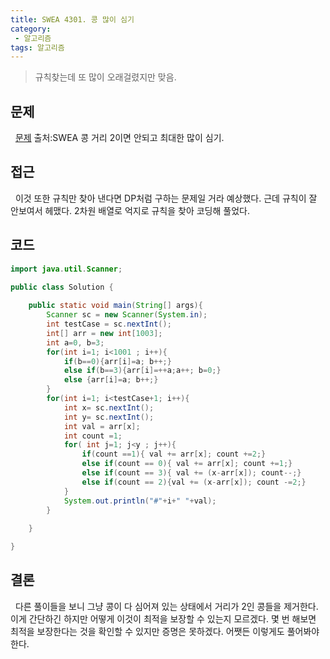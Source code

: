 ```yaml
---
title: SWEA 4301. 콩 많이 심기
category:
 - 알고리즘
tags: 알고리즘
---
```



> 규칙찾는데 또 많이 오래걸렸지만 맞음.

<!-- more -->

## 문제
&nbsp; 
[문제](https://swexpertacademy.com/main/code/problem/problemDetail.do?contestProbId=AWLv-yZah48DFAVV&categoryId=AWLv-yZah48DFAVV&categoryType=CODE)
출처:SWEA
콩 거리 2이면 안되고 최대한 많이 심기.

## 접근
&nbsp; 
이것 또한 규칙만 찾아 낸다면 DP처럼 구하는 문제일 거라 예상했다.
근데 규칙이 잘 안보여서 헤맸다.
2차원 배열로 억지로 규칙을 찾아 코딩해 풀었다.

## 코드
```java
import java.util.Scanner;

public class Solution {
	
	public static void main(String[] args){
		Scanner sc = new Scanner(System.in);
		int testCase = sc.nextInt();
		int[] arr = new int[1003];
		int a=0, b=3;
		for(int i=1; i<1001 ; i++){
			if(b==0){arr[i]=a; b++;}
			else if(b==3){arr[i]=++a;a++; b=0;}
			else {arr[i]=a; b++;}
		}
		for(int i=1; i<testCase+1; i++){
			int x= sc.nextInt();
			int y= sc.nextInt();
			int val = arr[x];
			int count =1;
			for( int j=1; j<y ; j++){
				if(count ==1){ val += arr[x]; count +=2;}
				else if(count == 0){ val += arr[x]; count +=1;}
				else if(count == 3){ val += (x-arr[x]); count--;}
				else if(count == 2){val += (x-arr[x]); count -=2;}
			}
			System.out.println("#"+i+" "+val);
		}
		
	}

}
```
## 결론
&nbsp; 다른 풀이들을 보니 그냥 콩이 다 심어져 있는 상태에서 거리가 2인 콩들을
제거한다.
이게 간단하긴 하지만 어떻게 이것이 최적을 보장할 수 있는지 모르겠다.
몇 번 해보면 최적을 보장한다는 것을 확인할 수 있지만 증명은 못하겠다.
어쨋든 이렇게도 풀어봐야 한다.


